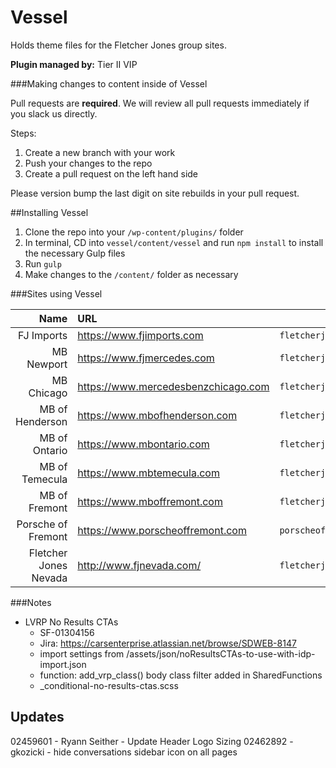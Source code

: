 # Vessel

Holds theme files for the Fletcher Jones group sites.

**Plugin managed by:** Tier II VIP

###Making changes to content inside of Vessel

Pull requests are **required**. We will review all pull requests immediately if you slack us directly.

Steps:

1. Create a new branch with your work
2. Push your changes to the repo
3. Create a pull request on the left hand side

Please version bump the last digit on site rebuilds in your pull request.

##Installing Vessel

1. Clone the repo into your `/wp-content/plugins/` folder
2. In terminal, CD into `vessel/content/vessel` and run `npm install` to install the necessary Gulp files
3. Run `gulp`
4. Make changes to the `/content/` folder as necessary

###Sites using Vessel

|                  Name | URL                                 | slug                                   |
| --------------------: | :---------------------------------- | -------------------------------------- |
|            FJ Imports | https://www.fjimports.com           | `fletcherjonesimports`                 |
|            MB Newport | https://www.fjmercedes.com          | `fletcherjonesmbnewport`               |
|            MB Chicago | https://www.mercedesbenzchicago.com | `fletcherjonesmercedesbenzchicago`     |
|       MB of Henderson | https://www.mbofhenderson.com       | `fletcherjonesmercedesbenzofhenderson` |
|         MB of Ontario | https://www.mbontario.com           | `fletcherjonesmercedesbenzontario`     |
|        MB of Temecula | https://www.mbtemecula.com          | `fletcherjonesmercedesbenztemecula`    |
|         MB of Fremont | https://www.mboffremont.com         | `fletcherjonesmotorcarsoffremont`      |
|    Porsche of Fremont | https://www.porscheoffremont.com    | `porscheoffremont`                     |
| Fletcher Jones Nevada | http://www.fjnevada.com/            | `fletcherjonesnevada`                  |

###Notes

- LVRP No Results CTAs
  - SF-01304156
  - Jira: https://carsenterprise.atlassian.net/browse/SDWEB-8147
  - import settings from /assets/json/noResultsCTAs-to-use-with-idp-import.json
  - function: add_vrp_class() body class filter added in SharedFunctions
  - \_conditional-no-results-ctas.scss

## Updates

02459601 - Ryann Seither - Update Header Logo Sizing
02462892 - gkozicki - hide conversations sidebar icon on all pages
